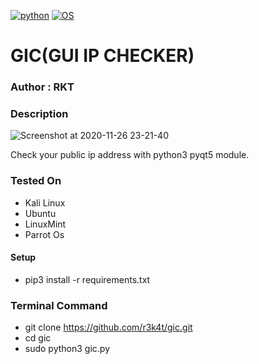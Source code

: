
[![python](https://img.shields.io/badge/Python3-PyQt5-cyan.svg)](https://en.wikipedia.org/wiki/PyQt)
[![OS](https://img.shields.io/badge/Tested%20On-Linux-cyan.svg)](https://en.wikipedia.org/wiki/Linux)

# GIC(GUI IP CHECKER)

### Author : RKT ###

### Description ###

![Screenshot at 2020-11-26 23-21-40](https://user-images.githubusercontent.com/69615463/100382442-5f9c0500-3041-11eb-9d3b-095b8ad31dd2.png)



Check your public ip address with python3 pyqt5 module.


### Tested On ###

+ Kali Linux
+ Ubuntu
+ LinuxMint
+ Parrot Os

#### Setup ####

+ pip3 install -r requirements.txt

### Terminal Command ###

+ git clone https://github.com/r3k4t/gic.git
+ cd gic
+ sudo python3 gic.py





